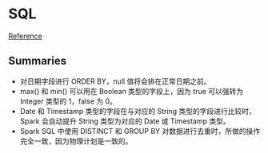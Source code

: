 # SQL

[Reference](https://spark.apache.org/docs/latest/sql-ref.html)

## Summaries

- 对日期字段进行 ORDER BY，null 值将会排在正常日期之前。
- max() 和 min() 可以用在 Boolean 类型的字段上，因为 true 可以强转为 Integer 类型的 1，false 为 0。
- Date 和 Timestamp 类型的字段在与对应的 String 类型的字段进行比较时，Spark 会自动提升 String 类型为对应的 Date 或 Timestamp 类型。
- Spark SQL 中使用 DISTINCT 和 GROUP BY 对数据进行去重时，所做的操作完全一致，因为物理计划是一致的。
